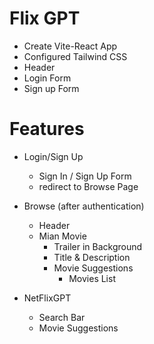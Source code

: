 # Flix GPT

- Create Vite-React App
- Configured Tailwind CSS
- Header
- Login Form
- Sign up Form

# Features

- Login/Sign Up

  - Sign In / Sign Up Form
  - redirect to Browse Page

- Browse (after authentication)
  - Header
  - Mian Movie
    - Trailer in Background
    - Title & Description
    - Movie Suggestions
      - Movies List
- NetFlixGPT
  - Search Bar
  - Movie Suggestions
